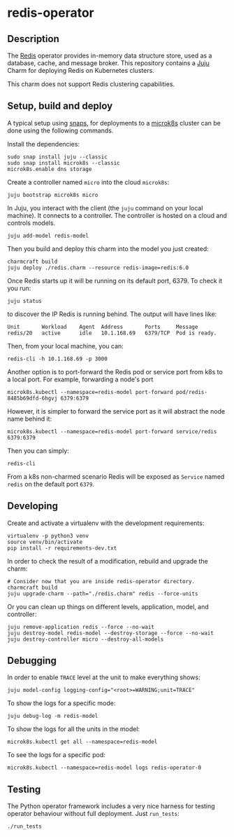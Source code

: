 # redis-operator

## Description

The [Redis](https://www.redis.io/) operator provides in-memory data structure 
store, used as a database, cache, and message broker. This repository contains a
[Juju](https://jaas.ai/) Charm for deploying Redis on Kubernetes
clusters.

This charm does not support Redis clustering capabilities.

## Setup, build and deploy

A typical setup using [snaps](https://snapcraft.io/), for deployments
to a [microk8s](https://microk8s.io/) cluster can be done using the
following commands.

Install the dependencies:

    sudo snap install juju --classic
    sudo snap install microk8s --classic
    microk8s.enable dns storage
    
Create a controller named `micro` into the cloud `microk8s`:
  
    juju bootstrap microk8s micro

In Juju, you interact with the client (the `juju` command on your local machine). 
It connects to a controller. The controller is hosted on a cloud and controls models.

    juju add-model redis-model

Then you build and deploy this charm into the model you just created:
    
    charmcraft build
    juju deploy ./redis.charm --resource redis-image=redis:6.0

Once Redis starts up it will be running on its default port, 6379. 
To check it you run:

    juju status

to discover the IP Redis is running behind. The output will have lines like:

    Unit       Workload    Agent  Address       Ports     Message
    redis/20   active      idle   10.1.168.69   6379/TCP  Pod is ready.

Then, from your local machine, you can:

    redis-cli -h 10.1.168.69 -p 3000

Another option is to port-forward the Redis pod or service port from k8s to a local port.
For example, forwarding a node's port

    microk8s.kubectl --namespace=redis-model port-forward pod/redis-8485b69dfd-6hgvj 6379:6379

However, it is simpler to forward the service port as it will abstract the node name behind it:

    microk8s.kubectl --namespace=redis-model port-forward service/redis 6379:6379

Then you can simply:

    redis-cli

From a k8s non-charmed scenario Redis will be exposed as `Service` named `redis` on the default
port `6379`.

## Developing

Create and activate a virtualenv with the development requirements:

    virtualenv -p python3 venv
    source venv/bin/activate
    pip install -r requirements-dev.txt

In order to check the result of a modification, rebuild and upgrade the charm:

    # Consider now that you are inside redis-operator directory.
    charmcraft build
    juju upgrade-charm --path="./redis.charm" redis --force-units

Or you can clean up things on different levels, application, model, and controller:

    juju remove-application redis --force --no-wait
    juju destroy-model redis-model --destroy-storage --force --no-wait
    juju destroy-controller micro --destroy-all-models

## Debugging

In order to enable `TRACE` level at the unit to make everything shows:
    
    juju model-config logging-config="<root>=WARNING;unit=TRACE"

To show the logs for a specific mode:
    
    juju debug-log -m redis-model

To show the logs for all the units in the model:

    microk8s.kubectl get all --namespace=redis-model

To see the logs for a specific pod:
    
    microk8s.kubectl --namespace=redis-model logs redis-operator-0

## Testing

The Python operator framework includes a very nice harness for testing
operator behaviour without full deployment. Just `run_tests`:

    ./run_tests
